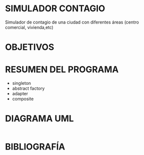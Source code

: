 # SIMULADOR CONTAGIO

Simulador de contagio de una ciudad con diferentes áreas (centro comercial, vivienda,etc)

# OBJETIVOS

# RESUMEN DEL PROGRAMA

- singleton
- abstract factory
- adapter 
- composite

# DIAGRAMA UML

<p>
<img scr = "https://drive.google.com/file/d/1rFtTAwLncg08Rpq2kPf1CyP2np857lA0/view?ts=610eea62">
</p>
            
# BIBLIOGRAFÍA

